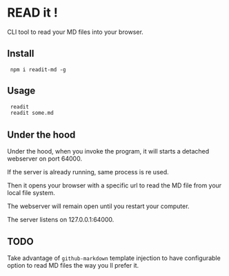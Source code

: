 # READ it !

CLI tool to read your MD files into your browser.

## Install

``` npm i readit-md -g```

## Usage

```sh
 readit 
 readit some.md
```

## Under the hood

Under the hood, when you invoke the program, it will starts a detached webserver on port 64000.

If the server is already running, same process is re used.

Then it opens your browser with a specific url to read the MD file from your local file system.

The webserver will remain open until you restart your computer.

The server listens on 127.0.0.1:64000.

## TODO

Take advantage of ```github-markdown``` template injection 
to have configurable option to read MD files the way you ll prefer it.
